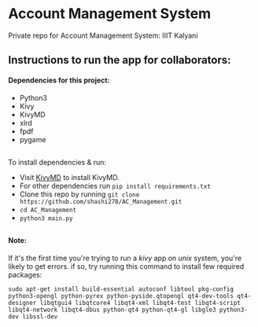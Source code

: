 # Account Management System
Private repo for Account Management System: IIIT Kalyani

Instructions to run the app for collaborators:
---------------------------------------------

#### Dependencies for this project:
* Python3
* Kivy
* KivyMD
* xlrd
* fpdf
* pygame

##
To install dependencies & run:
* Visit [KivyMD](https://github.com/HeaTTheatR/KivyMD) to install KivyMD.
* For other dependencies run `pip install requirements.txt`
* Clone this repo by running `git clone https://github.com/shashi278/AC_Management.git`
* `cd AC_Management`
* `python3 main.py`

##
#### Note:
If it's the first time you're trying to run a *kivy* app on *unix* system, you're likely to get errors. if so, try running this command to install few required packages:

`sudo apt-get install build-essential autoconf libtool pkg-config python3-opengl python-pyrex python-pyside.qtopengl qt4-dev-tools qt4-designer libqtgui4 libqtcore4 libqt4-xml libqt4-test libqt4-script libqt4-network libqt4-dbus python-qt4 python-qt4-gl libgle3 python3-dev libssl-dev`
